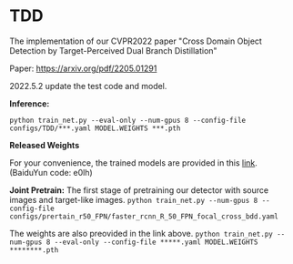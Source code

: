 # TDD

The implementation of our CVPR2022 paper "Cross Domain Object Detection by Target-Perceived Dual Branch Distillation"

Paper: https://arxiv.org/pdf/2205.01291

2022.5.2
update the test code and model.

**Inference:**

`python train_net.py --eval-only --num-gpus 8 --config-file configs/TDD/***.yaml MODEL.WEIGHTS ***.pth`

**Released Weights**

For your convenience, the trained models are provided in this [link](https://pan.baidu.com/s/1efE8Y3Bl3arP7C-6MVOvHw). (BaiduYun code: e0lh)


**Joint Pretrain:**
The first stage of pretraining our detector with source images and target-like images.
`python train_net.py --num-gpus 8 --config-file configs/prertain_r50_FPN/faster_rcnn_R_50_FPN_focal_cross_bdd.yaml`

The weights are also preovided in the link above.
`python train_net.py --num-gpus 8 --eval-only --config-file *****.yaml MODEL.WEIGHTS ********.pth`

